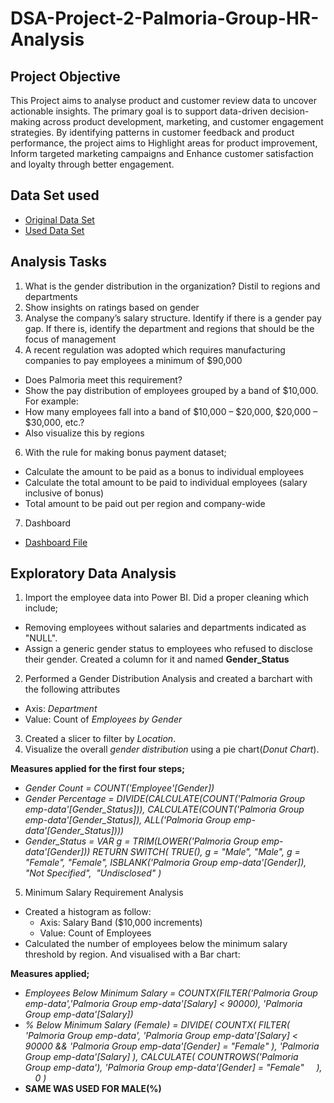 # DSA-Project-2-Palmoria-Group-HR-Analysis
## Project Objective
This Project aims to analyse product and customer review data to uncover actionable insights. The primary goal is to support data-driven decision-making across product development, marketing, and customer engagement strategies. By identifying patterns in customer feedback and product performance, the project aims to Highlight areas for product improvement, Inform targeted marketing campaigns and Enhance customer satisfaction and loyalty through better engagement.

## Data Set used

- <a href = "https://github.com/PaulTenu/DSA-Project-2-Palmora-Group-HR-Analysis/blob/main/Palmoria%20Group%20emp-data.csv">Original Data Set</a>
- <a href = "https://github.com/PaulTenu/DSA-Project-2-Palmora-Group-HR-Analysis/blob/main/Palmoria%20Group%20emp-data_%5Btransformed%5D.csv">Used Data Set</a>

## Analysis Tasks

1. What is the gender distribution in the organization? Distil to regions and
departments
2. Show insights on ratings based on gender
3. Analyse the company’s salary structure. Identify if there is a gender pay gap. If
there is, identify the department and regions that should be the focus of
management
4. A recent regulation was adopted which requires manufacturing companies to pay
employees a minimum of $90,000
  - Does Palmoria meet this requirement?
  - Show the pay distribution of employees grouped by a band of $10,000. For example:
  - How many employees fall into a band of $10,000 – $20,000, $20,000 – $30,000,
etc.?
  - Also visualize this by regions
6. With the rule for making bonus payment dataset;
  - Calculate the amount to be paid as a bonus to individual employees
  - Calculate the total amount to be paid to individual employees (salary inclusive of
bonus)
  - Total amount to be paid out per region and company-wide
7. Dashboard
  - <a href = "https://github.com/PaulTenu/DSA-Project-2-Palmora-Group-HR-Analysis/blob/main/Palmoria%20Group%20emp-data_%5Btransformed%5D.csv">Dashboard File</a>


## Exploratory Data Analysis

1. Import the employee data into Power BI. Did a proper cleaning which include;
  - Removing employees without salaries and departments indicated as "NULL".
  - Assign a generic gender status to employees who refused to disclose their gender. Created a column for it and named **Gender_Status**

2. Performed a Gender Distribution Analysis and created a barchart with the following attributes
  - Axis: *Department*
  - Value: Count of *Employees by Gender*
3. Created a slicer to filter by *Location*.
4. Visualize the overall *gender distribution* using a pie chart(*Donut Chart*).

**Measures applied for the first four steps;**
  - *Gender Count = COUNT('Employee'[Gender])*
  - *Gender Percentage = DIVIDE(CALCULATE(COUNT('Palmoria Group emp-data'[Gender_Status])), CALCULATE(COUNT('Palmoria Group emp-data'[Gender_Status]), ALL('Palmoria Group emp-data'[Gender_Status])))*
  - *Gender_Status = 
VAR g = TRIM(LOWER('Palmoria Group emp-data'[Gender]))
RETURN 
SWITCH(
    TRUE(),
    g = "Male", "Male",
    g = "Female", "Female",
    ISBLANK('Palmoria Group emp-data'[Gender]), "Not Specified",
    "Undisclosed"
)*

5. Minimum Salary Requirement Analysis
  - Created a histogram as follow:
    - Axis: Salary Band ($10,000 increments)
    - Value: Count of Employees
  - Calculated the number of employees below the minimum salary threshold by region. And visualised with a Bar chart:

**Measures applied;**
  - *Employees Below Minimum Salary = COUNTX(FILTER('Palmoria Group emp-data','Palmoria Group emp-data'[Salary] < 90000), 'Palmoria Group emp-data'[Salary])*
  - *% Below Minimum Salary (Female) = 
DIVIDE(
    COUNTX(
        FILTER(
            'Palmoria Group emp-data',
            'Palmoria Group emp-data'[Salary] < 90000 &&
            'Palmoria Group emp-data'[Gender] = "Female"
        ),
        'Palmoria Group emp-data'[Salary]
    ),
    CALCULATE(
        COUNTROWS('Palmoria Group emp-data'),
        'Palmoria Group emp-data'[Gender] = "Female"
    ),
    0
)*
  - **SAME WAS USED FOR MALE(%)**







